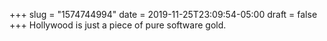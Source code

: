 +++
slug = "1574744994"
date = 2019-11-25T23:09:54-05:00
draft = false
+++
Hollywood is just a piece of pure software gold.